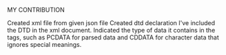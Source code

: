 MY CONTRIBUTION

Created xml file from given json file
Created dtd declaration
I've included the DTD  in the xml document.
Indicated the type of data it contains in the tags, such as PCDATA for parsed data and CDDATA for character data that ignores special meanings.
